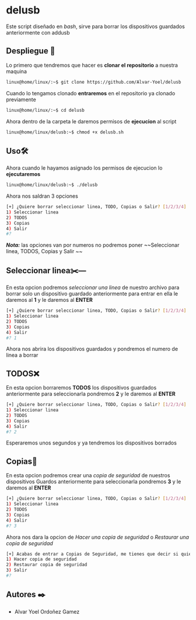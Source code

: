 # delusb
Este script diseñado en *bash*, sirve para borrar los dispositivos guardados anteriormente con addusb

## Despliegue 🔧
Lo primero que tendremos que hacer es **clonar el repositorio** a nuestra maquina

```bash 
linux@home/linux/:~$ git clone https://github.com/Alvar-Yoel/delusb
```

Cuando lo tengamos clonado **entraremos** en el repositorio ya clonado previamente

```bash
linux@home/linux/:~$ cd delusb
```

Ahora dentro de la carpeta le daremos permisos de **ejecucion** al script

```bash 
linux@home/linux/delusb:~$ chmod +x delusb.sh
```

## Uso🛠️
Ahora cuando le hayamos asignado los permisos de ejecucion lo **ejecutaremos**
```bash
linux@home/linux/delusb:~$ ./delusb
```

Ahora nos saldran 3 opciones
```bash
[+] ¿Quiere borrar seleccionar linea, TODO, Copias o Salir? [1/2/3/4]
1) Seleccionar linea
2) TODOS
3) Copias
4) Salir
#?
```
***Nota:*** las opciones van por numeros no podremos poner ~~Seleccionar linea, TODOS, Copias y Salir ~~

## Seleccionar linea✂️―
En esta opcion podremos _seleccionar una linea_ de nuestro archivo para borrar solo un dispositivo guardado anteriormente para entrar en ella le daremos al **1** y le daremos al **ENTER**
```bash
[+] ¿Quiere borrar seleccionar linea, TODO, Copias o Salir? [1/2/3/4]
1) Seleccionar linea
2) TODOS
3) Copias
4) Salir
#? 1
```

Ahora nos abrira los dispositivos guardados y pondremos el numero de linea a borrar

## TODOS❌
En esta opcion borraremos **TODOS** los dispositivos guardados anteriormente para seleccionarla pondremos **2** y le daremos al **ENTER**
```bash
[+] ¿Quiere borrar seleccionar linea, TODO, Copias o Salir? [1/2/3/4]
1) Seleccionar linea
2) TODOS
3) Copias
4) Salir
#? 2
```

Esperaremos unos segundos y ya tendremos los dispositivos borrados

## Copias📄
En esta opcion podremos crear una _copia de seguridad_ de nuestros dispositivos Guardos anteriormente para seleccionarla pondremos **3** y le daremos al **ENTER**
```bash
[+] ¿Quiere borrar seleccionar linea, TODO, Copias o Salir? [1/2/3/4]
1) Seleccionar linea
2) TODOS
3) Copias
4) Salir
#? 3
```

Ahora nos dara la opcion de _Hacer una copia de seguridad_ o _Restaurar una copia de seguridad_ 
```bash
[+] Acabas de entrar a Copias de Seguridad, me tienes que decir si quieres Hacer copia de seguridad o Volver a una copia del archivo /etc/udev/rules.d/99-usb-serial.rules
1) Hacer copia de seguridad
2) Restaurar copia de seguridad
3) Salir
#?
```

## Autores ✒️
- Alvar Yoel Ordoñez Gamez
